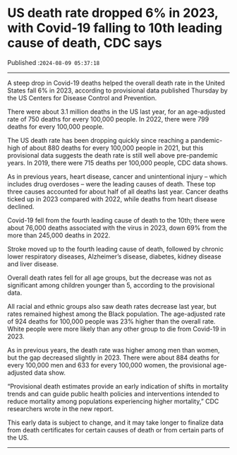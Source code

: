# US death rate dropped 6% in 2023, with Covid-19 falling to 10th leading cause of death, CDC says

Published :`2024-08-09 05:37:18`

---

A steep drop in Covid-19 deaths helped the overall death rate in the United States fall 6% in 2023, according to provisional data published Thursday by the US Centers for Disease Control and Prevention.

There were about 3.1 million deaths in the US last year, for an age-adjusted rate of 750 deaths for every 100,000 people. In 2022, there were 799 deaths for every 100,000 people.

The US death rate has been dropping quickly since reaching a pandemic-high of about 880 deaths for every 100,000 people in 2021, but this provisional data suggests the death rate is still well above pre-pandemic years. In 2019, there were 715 deaths per 100,000 people, CDC data shows.

As in previous years, heart disease, cancer and unintentional injury – which includes drug overdoses – were the leading causes of death. These top three causes accounted for about half of all deaths last year. Cancer deaths ticked up in 2023 compared with 2022, while deaths from heart disease declined.

Covid-19 fell from the fourth leading cause of death to the 10th; there were about 76,000 deaths associated with the virus in 2023, down 69% from the more than 245,000 deaths in 2022.

Stroke moved up to the fourth leading cause of death, followed by chronic lower respiratory diseases, Alzheimer’s disease, diabetes, kidney disease and liver disease.

Overall death rates fell for all age groups, but the decrease was not as significant among children younger than 5, according to the provisional data.

All racial and ethnic groups also saw death rates decrease last year, but rates remained highest among the Black population. The age-adjusted rate of 924 deaths for 100,000 people was 23% higher than the overall rate. White people were more likely than any other group to die from Covid-19 in 2023.

As in previous years, the death rate was higher among men than women, but the gap decreased slightly in 2023. There were about 884 deaths for every 100,000 men and 633 for every 100,000 women, the provisional age-adjusted data show.

“Provisional death estimates provide an early indication of shifts in mortality trends and can guide public health policies and interventions intended to reduce mortality among populations experiencing higher mortality,” CDC researchers wrote in the new report.

This early data is subject to change, and it may take longer to finalize data from death certificates for certain causes of death or from certain parts of the US.

---

